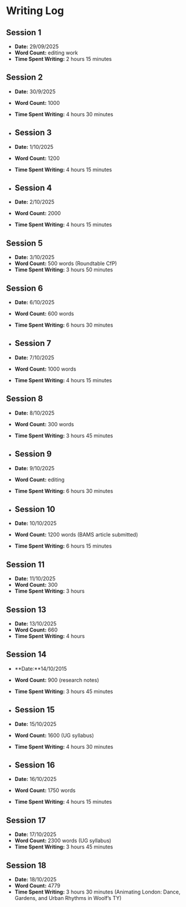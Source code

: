 # Writing Log

## Session 1
- **Date:** 29/09/2025
- **Word Count:** editing work
- **Time Spent Writing:** 2 hours 15 minutes

## Session 2
- **Date:** 30/9/2025
- **Word Count:** 1000
- **Time Spent Writing:** 4 hours 30 minutes

- ## Session 3
- **Date:** 1/10/2025 
- **Word Count:** 1200
- **Time Spent Writing:** 4 hours 15 minutes

- ## Session 4
- **Date:** 2/10/2025 
- **Word Count:** 2000
- **Time Spent Writing:** 4 hours 15 minutes

## Session 5
- **Date:** 3/10/2025
- **Word Count:** 500 words (Roundtable CfP)
- **Time Spent Writing:** 3 hours 50 minutes

## Session 6
- **Date:** 6/10/2025 
- **Word Count:** 600 words
- **Time Spent Writing:** 6 hours 30 minutes

- ## Session 7
- **Date:** 7/10/2025 
- **Word Count:** 1000 words
- **Time Spent Writing:** 4 hours 15 minutes

## Session 8
- **Date:** 8/10/2025
- **Word Count:** 300 words
- **Time Spent Writing:** 3 hours 45 minutes

- ## Session 9
- **Date:** 9/10/2025
- **Word Count:** editing
- **Time Spent Writing:** 6 hours 30 minutes

- ## Session 10
- **Date:** 10/10/2025
- **Word Count:** 1200 words (BAMS article submitted)
- **Time Spent Writing:** 6 hours 15 minutes

## Session 11
- **Date:** 11/10/2025
- **Word Count:** 300
- **Time Spent Writing:** 3 hours

## Session 13
- **Date:** 13/10/2025
- **Word Count:** 660
- **Time Spent Writing:** 4 hours

## Session 14
- **Date:**14/10/2015
- **Word Count:** 900 (research notes)
- **Time Spent Writing:** 3 hours 45 minutes

- ## Session 15
- **Date:** 15/10/2025
- **Word Count:** 1600 (UG syllabus)
- **Time Spent Writing:** 4 hours 30 minutes

- ## Session 16
- **Date:** 16/10/2025
- **Word Count:** 1750 words
- **Time Spent Writing:** 4 hours 15 minutes

## Session 17
- **Date:** 17/10/2025
- **Word Count:** 2300 words (UG syllabus)
- **Time Spent Writing:** 3 hours 45 minutes

## Session 18
- **Date:** 18/10/2025
- **Word Count:** 4779
- **Time Spent Writing:** 3 hours 30 minutes (Animating London: Dance, Gardens, and Urban Rhythms in Woolf’s TY)











